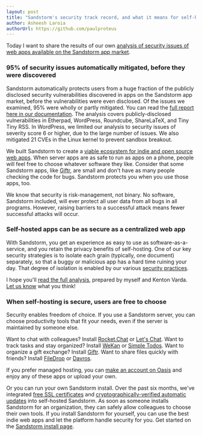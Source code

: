 ```yaml
---
layout: post
title: "Sandstorm's security track record, and what it means for self-hosting"
author: Asheesh Laroia
authorUrl: https://github.com/paulproteus
---
```


Today I want to share the results of our own [analysis of security issues of web apps available on
the Sandstorm app market](https://docs.sandstorm.io/en/latest/using/security-non-events/).

### 95% of security issues automatically mitigated, before they were discovered

Sandstorm automatically protects users from a huge fraction of the publicly disclosed security
vulnerabilities discovered in apps on the Sandstorm app market, before the vulnerabilities were even
disclosed. Of the issues we examined, 95% were wholly or partly mitigated. You can read the [full
report here in our
documentation](https://docs.sandstorm.io/en/latest/using/security-non-events/). The analysis covers
publicly-disclosed vulnerabilities in Etherpad, WordPress, Roundcube, ShareLaTeX, and Tiny Tiny
RSS. In WordPress, we limited our analysis to security issues of severity score 6 or higher, due to
the large number of issues. We also mitigated 21 CVEs in the Linux kernel to prevent sandbox
breakout.

We built Sandstorm to create a [viable ecosystem for indie and open source web
apps](/news/2014-07-21-open-source-web-apps-require-federated-hosting). When
server apps are as safe to run as apps on a phone, people will feel free to choose whatever software
they like. Consider that some Sandstorm apps, like
[Giftr](/news/2016-02-25-giftr), are small and don't have as many people
checking the code for bugs. Sandstorm protects you when you use those apps, too.

We know that security is risk-management, not binary. No software, Sandstorm included, will ever
protect all user data from all bugs in all programs. However, raising barriers to a successful
attack means fewer successful attacks will occur.

### Self-hosted apps can be as secure as a centralized web app

With Sandstorm, you get an experience as easy to use as software-as-a-service, and you retain the
privacy benefits of self-hosting. One of our key security strategies is to isolate each grain
(typically, one document) separately, so that a buggy or malicious app has a hard time ruining your
day. That degree of isolation is enabled by our various [security
practices](https://sandstorm.io/how-it-works).

I hope you'll [read the full
analysis](https://docs.sandstorm.io/en/latest/using/security-practices/), prepared by myself and
Kenton Varda. <a href="https://groups.io/g/sandstorm-user-group">Let us know</a> what
you think!

### When self-hosting is secure, users are free to choose

Security enables freedom of choice. If you use a Sandstorm server, you can choose productivity tools
that fit your needs, even if the server is maintained by someone else.

Want to chat with colleagues? Install
[Rocket.Chat](https://apps.sandstorm.io/app/vfnwptfn02ty21w715snyyczw0nqxkv3jvawcah10c6z7hj1hnu0) or
[Let's
Chat](https://apps.sandstorm.io/app/qkgkaxfqhgsff8zgx2f4nf1a8xvmpte6wa19egmfkk06mzt7e8dh). Want to
track tasks and stay organized? Install
[WeKan](https://apps.sandstorm.io/app/m86q05rdvj14yvn78ghaxynqz7u2svw6rnttptxx49g1785cdv1h) or
[Simple
Todos](https://apps.sandstorm.io/app/0dp7n6ehj8r5ttfc0fj0au6gxkuy1nhw2kx70wussfa1mqj8tf80). Want to
organize a gift exchange? Install
[Giftr](https://apps.sandstorm.io/app/tr3w5p7ajsf61nf2e6dkfv8tdjes0qsm5w6ew0frd4qwnacwur90). Want to
share files quickly with friends? Install
[FileDrop](https://apps.sandstorm.io/app/nn7axgy3y8kvd0m1mtk3cwca34t916p5d7m4j1j2e874nuz3t8y0) or
[Davros](https://apps.sandstorm.io/app/8aspz4sfjnp8u89000mh2v1xrdyx97ytn8hq71mdzv4p4d8n0n3h).

If you prefer managed hosting, you can [make an account on Oasis](https://oasis.sandstorm.io/) and
enjoy any of these apps or upload your own.

Or you can run your own Sandstorm install. Over the past six months, we've integrated [free SSL
certificates](/news/2015-10-01-free-ssl-certificates) and
[cryptographically-verified automatic
updates](/news/2015-09-24-is-curl-bash-insecure-pgp-verified-install) into
self-hosted Sandstorm. As soon as someone installs Sandstorm for an organization, they can safely
allow colleagues to choose their own tools. If you install Sandstorm for yourself, you can use the
best indie web apps and let the platform handle security for you.  Get started on the [Sandstorm
install page](https://sandstorm.io/install).
